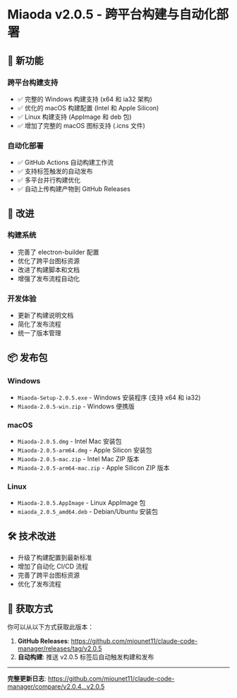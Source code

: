 # Miaoda v2.0.5 - 跨平台构建与自动化部署

## 🚀 新功能

### 跨平台构建支持
- ✅ 完整的 Windows 构建支持 (x64 和 ia32 架构)
- ✅ 优化的 macOS 构建配置 (Intel 和 Apple Silicon)
- ✅ Linux 构建支持 (AppImage 和 deb 包)
- ✅ 增加了完整的 macOS 图标支持 (.icns 文件)

### 自动化部署
- ✅ GitHub Actions 自动构建工作流
- ✅ 支持标签触发的自动发布
- ✅ 多平台并行构建优化
- ✅ 自动上传构建产物到 GitHub Releases

## 🔧 改进

### 构建系统
- 完善了 electron-builder 配置
- 优化了跨平台图标资源
- 改进了构建脚本和文档
- 增强了发布流程自动化

### 开发体验  
- 更新了构建说明文档
- 简化了发布流程
- 统一了版本管理

## 📦 发布包

### Windows
- `Miaoda-Setup-2.0.5.exe` - Windows 安装程序 (支持 x64 和 ia32)
- `Miaoda-2.0.5-win.zip` - Windows 便携版

### macOS
- `Miaoda-2.0.5.dmg` - Intel Mac 安装包
- `Miaoda-2.0.5-arm64.dmg` - Apple Silicon 安装包
- `Miaoda-2.0.5-mac.zip` - Intel Mac ZIP 版本
- `Miaoda-2.0.5-arm64-mac.zip` - Apple Silicon ZIP 版本

### Linux
- `Miaoda-2.0.5.AppImage` - Linux AppImage 包
- `miaoda_2.0.5_amd64.deb` - Debian/Ubuntu 安装包

## 🛠️ 技术改进

- 升级了构建配置到最新标准
- 增加了自动化 CI/CD 流程
- 完善了跨平台图标资源
- 优化了发布流程

## 🔗 获取方式

你可以从以下方式获取此版本：

1. **GitHub Releases**: https://github.com/miounet11/claude-code-manager/releases/tag/v2.0.5
2. **自动构建**: 推送 v2.0.5 标签后自动触发构建和发布

---

**完整更新日志**: https://github.com/miounet11/claude-code-manager/compare/v2.0.4...v2.0.5